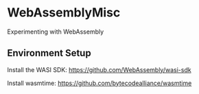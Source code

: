 # WebAssemblyMisc
Experimenting with WebAssembly

## Environment Setup
Install the WASI SDK: https://github.com/WebAssembly/wasi-sdk

Install wasmtime: https://github.com/bytecodealliance/wasmtime
